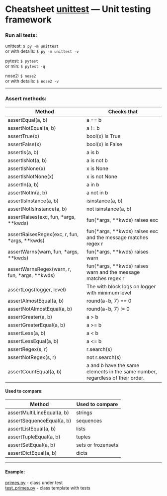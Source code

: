 # Cheatsheet [unittest](https://docs.python.org/3/library/unittest.html) — Unit testing framework

### Run all tests:
unittest: `$ py -m unittest`  
or with details: `$ py -m unittest -v`

pytest: `$ pytest`  
or min: `$ pytest -q`

nose2: `$ nose2`  
or with details: `$ nose2 -v`

---

### Assert methods:
Method | Checks that
------ | -----------
assertEqual(a, b) | a == b
assertNotEqual(a, b) | a != b
assertTrue(x) | bool(x) is True
assertFalse(x) | bool(x) is False
assertIs(a, b) | a is b
assertIsNot(a, b) | a is not b
assertIsNone(x) | x is None
assertIsNotNone(x) | x is not None
assertIn(a, b) | a in b
assertNotIn(a, b) | a not in b
assertIsInstance(a, b) | isinstance(a, b)
assertNotIsInstance(a, b) | not isinstance(a, b)
assertRaises(exc, fun, *args, **kwds) | fun(*args, **kwds) raises exc
assertRaisesRegex(exc, r, fun, *args, **kwds) | fun(*args, **kwds) raises exc and the message matches regex r
assertWarns(warn, fun, *args, **kwds) | fun(*args, **kwds) raises warn
assertWarnsRegex(warn, r, fun, *args, **kwds) | fun(*args, **kwds) raises warn and the message matches regex r
assertLogs(logger, level) | The with block logs on logger with minimum level
assertAlmostEqual(a, b) | round(a-b, 7) == 0
assertNotAlmostEqual(a, b) | round(a-b, 7) != 0
assertGreater(a, b) | a > b
assertGreaterEqual(a, b) | a >= b
assertLess(a, b) | a < b
assertLessEqual(a, b) | a <= b
assertRegex(s, r) | r.search(s)
assertNotRegex(s, r) | not r.search(s)
assertCountEqual(a, b) | a and b have the same elements in the same number, regardless of their order.

#### Used to compare:
Method | Used to compare
------ | ---------------
assertMultiLineEqual(a, b) | strings
assertSequenceEqual(a, b) | sequences
assertListEqual(a, b) | lists
assertTupleEqual(a, b) | tuples
assertSetEqual(a, b) | sets or frozensets
assertDictEqual(a, b) | dicts

---

#### Example:
[primes.py](primes.py) - class under test  
[test_primes.py](test_primes.py) - class template with tests
